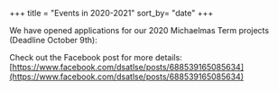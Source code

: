+++
title = "Events in 2020-2021"
sort_by= "date"
+++

We have opened applications for our 2020 Michaelmas Term projects (Deadline October 9th):

Check out the Facebook post for more details: [https://www.facebook.com/dsatlse/posts/688539165085634](https://www.facebook.com/dsatlse/posts/688539165085634)




